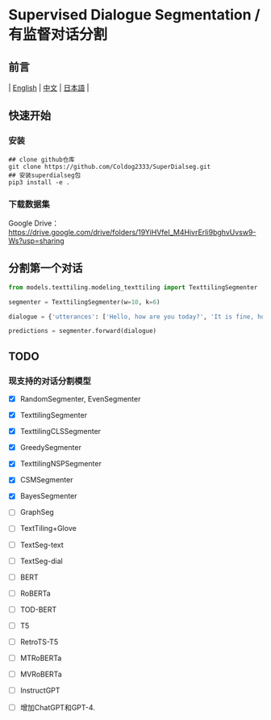 # Supervised Dialogue Segmentation / 有监督对话分割
## 前言
| [English](README.md) | [中文](README-zh.md) | [日本語](README-jp.md) |

## 快速开始
### 安装
```shell
## clone github仓库
git clone https://github.com/Coldog2333/SuperDialseg.git
## 安装superdialseg包
pip3 install -e .
```
### 下载数据集
Google Drive：https://drive.google.com/drive/folders/19YiHVfeI_M4HivrErIi9bghvUvsw9-Ws?usp=sharing


## 分割第一个对话
```python
from models.texttiling.modeling_texttiling import TexttilingSegmenter

segmenter = TexttilingSegmenter(w=10, k=6)

dialogue = {'utterances': ['Hello, how are you today?', 'It is fine, how about you?', 'Yes, good. Do you know what is dialogue segmentation?', 'I dont know, can you explain to me?', 'Of course. It is ...']}

predictions = segmenter.forward(dialogue)
```

## TODO
### 现支持的对话分割模型
- [X] RandomSegmenter, EvenSegmenter
- [X] TexttilingSegmenter
- [X] TexttilingCLSSegmenter
- [X] GreedySegmenter
- [X] TexttilingNSPSegmenter
- [X] CSMSegmenter
- [X] BayesSegmenter
- [ ] GraphSeg
- [ ] TextTiling+Glove
- [ ] TextSeg-text
- [ ] TextSeg-dial
- [ ] BERT
- [ ] RoBERTa
- [ ] TOD-BERT
- [ ] T5
- [ ] RetroTS-T5
- [ ] MTRoBERTa
- [ ] MVRoBERTa
- [ ] InstructGPT
- [ ] 增加ChatGPT和GPT-4.

